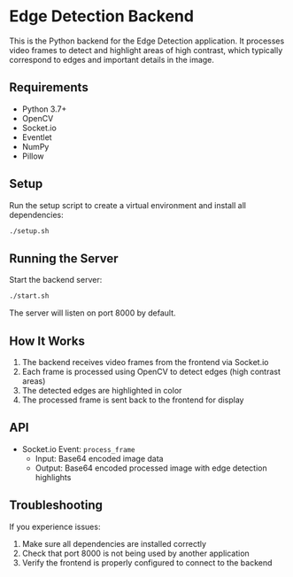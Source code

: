 # Edge Detection Backend

This is the Python backend for the Edge Detection application. It processes video frames to detect and highlight areas of high contrast, which typically correspond to edges and important details in the image.

## Requirements

- Python 3.7+
- OpenCV
- Socket.io
- Eventlet
- NumPy
- Pillow

## Setup

Run the setup script to create a virtual environment and install all dependencies:

```bash
./setup.sh
```

## Running the Server

Start the backend server:

```bash
./start.sh
```

The server will listen on port 8000 by default.

## How It Works

1. The backend receives video frames from the frontend via Socket.io
2. Each frame is processed using OpenCV to detect edges (high contrast areas)
3. The detected edges are highlighted in color
4. The processed frame is sent back to the frontend for display

## API

- Socket.io Event: `process_frame`
  - Input: Base64 encoded image data
  - Output: Base64 encoded processed image with edge detection highlights

## Troubleshooting

If you experience issues:

1. Make sure all dependencies are installed correctly
2. Check that port 8000 is not being used by another application
3. Verify the frontend is properly configured to connect to the backend 